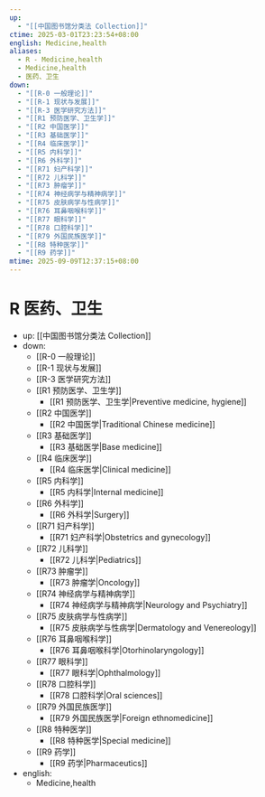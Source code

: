 ```yaml
---
up:
  - "[[中国图书馆分类法 Collection]]"
ctime: 2025-03-01T23:23:54+08:00
english: Medicine,health
aliases:
  - R - Medicine,health
  - Medicine,health
  - 医药、卫生
down:
  - "[[R-0 一般理论]]"
  - "[[R-1 现状与发展]]"
  - "[[R-3 医学研究方法]]"
  - "[[R1 预防医学、卫生学]]"
  - "[[R2 中国医学]]"
  - "[[R3 基础医学]]"
  - "[[R4 临床医学]]"
  - "[[R5 内科学]]"
  - "[[R6 外科学]]"
  - "[[R71 妇产科学]]"
  - "[[R72 儿科学]]"
  - "[[R73 肿瘤学]]"
  - "[[R74 神经病学与精神病学]]"
  - "[[R75 皮肤病学与性病学]]"
  - "[[R76 耳鼻咽喉科学]]"
  - "[[R77 眼科学]]"
  - "[[R78 口腔科学]]"
  - "[[R79 外国民族医学]]"
  - "[[R8 特种医学]]"
  - "[[R9 药学]]"
mtime: 2025-09-09T12:37:15+08:00
---
```


# R 医药、卫生

- up: [[中国图书馆分类法 Collection]]
- down:
	- [[R-0 一般理论]]
	- [[R-1 现状与发展]]
	- [[R-3 医学研究方法]]
	- [[R1 预防医学、卫生学]]
		- [[R1 预防医学、卫生学|Preventive medicine, hygiene]]
	- [[R2 中国医学]]
		- [[R2 中国医学|Traditional Chinese medicine]]
	- [[R3 基础医学]]
		- [[R3 基础医学|Base medicine]]
	- [[R4 临床医学]]
		- [[R4 临床医学|Clinical medicine]]
	- [[R5 内科学]]
		- [[R5 内科学|Internal medicine]]
	- [[R6 外科学]]
		- [[R6 外科学|Surgery]]
	- [[R71 妇产科学]]
		- [[R71 妇产科学|Obstetrics and gynecology]]
	- [[R72 儿科学]]
		- [[R72 儿科学|Pediatrics]]
	- [[R73 肿瘤学]]
		- [[R73 肿瘤学|Oncology]]
	- [[R74 神经病学与精神病学]]
		- [[R74 神经病学与精神病学|Neurology and Psychiatry]]
	- [[R75 皮肤病学与性病学]]
		- [[R75 皮肤病学与性病学|Dermatology and Venereology]]
	- [[R76 耳鼻咽喉科学]]
		- [[R76 耳鼻咽喉科学|Otorhinolaryngology]]
	- [[R77 眼科学]]
		- [[R77 眼科学|Ophthalmology]]
	- [[R78 口腔科学]]
		- [[R78 口腔科学|Oral sciences]]
	- [[R79 外国民族医学]]
		- [[R79 外国民族医学|Foreign ethnomedicine]]
	- [[R8 特种医学]]
		- [[R8 特种医学|Special medicine]]
	- [[R9 药学]]
		- [[R9 药学|Pharmaceutics]]
- english:
	- Medicine,health
